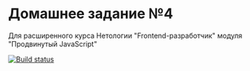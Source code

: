 # Домашнее задание №4
Для расширенного курса Нетологии "Frontend-разработчик" модуля "Продвинутый JavaScript"

[![Build status](https://ci.appveyor.com/api/projects/status/2e4597pmm52s4vu5?svg=true)](https://ci.appveyor.com/project/alsosha/js-advanced-homework-4)